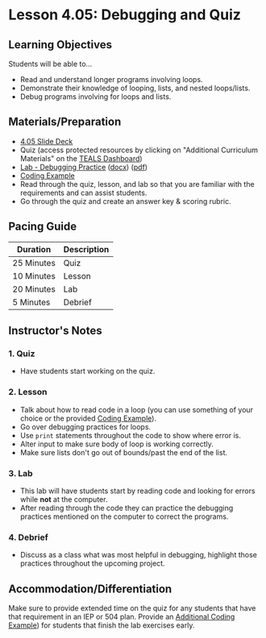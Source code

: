 # Lesson 4.05: Debugging and Quiz

## Learning Objectives

Students will be able to...

* Read and understand longer programs involving loops.
* Demonstrate their knowledge of looping, lists, and nested loops/lists.
* Debug programs involving for loops and lists.

## Materials/Preparation

* [4.05 Slide Deck](https://github.com/TEALSK12/2nd-semester-introduction-to-computer-science/raw/master/units/4_unit/slidedecks/Intro%20Python%204.05%20TEALS.pptx)
* Quiz (access protected resources by clicking on "Additional Curriculum Materials" on the [TEALS Dashboard][])
* [Lab - Debugging Practice][] ([docx][]) ([pdf][])
* [Coding Example][]
* Read through the quiz, lesson, and lab so that you are familiar with the requirements and can assist students.
* Go through the quiz and create an answer key & scoring rubric.

## Pacing Guide

| **Duration** | **Description** |
| ----------   | -----------     |
| 25 Minutes   | Quiz            |
| 10 Minutes   | Lesson          |
| 20 Minutes   | Lab             |
| 5 Minutes    | Debrief         |

## Instructor's Notes

### 1. Quiz

* Have students start working on the quiz.

### 2. Lesson

* Talk about how to read code in a loop (you can use something of your choice or the provided [Coding Example][]).
* Go over debugging practices for loops.
* Use `print` statements throughout the code to show where error is.
* Alter input to make sure body of loop is working correctly.
* Make sure lists don't go out of bounds/past the end of the list.

### 3. Lab

* This lab will have students start by reading code and looking for errors while **not** at the computer.
* After reading through the code they can practice the debugging practices mentioned on the computer to correct the programs.

### 4. Debrief

* Discuss as a class what was most helpful in debugging, highlight those practices throughout the upcoming project.

## Accommodation/Differentiation

Make sure to provide extended time on the quiz for any students that have that requirement in an IEP or 504 plan.
Provide an [Additional Coding Example]) for students that finish the lab exercises early.

[TEALS Dashboard]:http:/www.tealsk12.org/dashboard
[Lab - Debugging Practice]: lab.md
[Coding Example]: https://raw.githubusercontent.com/TEALSK12/2nd-semester-introduction-to-computer-science/master/units/4_unit/05_lesson/code_example.py
[Additional Coding Example]: https://github.com/TEALSK12/2nd-semester-introduction-to-computer-science/raw/master/units/4_unit/05_lesson/longer_coding_sample.py
[pdf]: https://github.com/TEALSK12/2nd-semester-introduction-to-computer-science/raw/master/units/4_unit/05_lesson/lab.pdf
[docx]: https://github.com/TEALSK12/2nd-semester-introduction-to-computer-science/raw/master/units/4_unit/05_lesson/lab.docx
